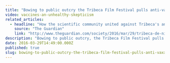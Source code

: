 ```yaml
---
title: "Bowing to public outcry the Tribeca Film Festival pulls anti-vaxxer documentary"
video: vaccines-an-unhealthy-skepticism
related_articles:
  - headline: "How the scientific community united against Tribeca's anti-vaccination film"
    source: "The Guardian"
    link: "http://www.theguardian.com/society/2016/mar/29/tribeca-de-niro-anti-vaccination-film-scientists-response"
description: "Bowing to public outcry, the Tribeca Film Festival pulls the anti-vaccine documentary by discredited doctor Andrew Wakefield. For a refresher on the controversy watch _Vaccines: An Unhealthy Skepticism."
date: 2016-03-29T14:49:00.000Z
published: true
slug: bowing-to-public-outcry-the-tribeca-film-festival-pulls-anti-vaxxer-documentary
---
```


